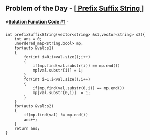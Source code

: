 ## Problem of the Day - [<a href="https://practice.geeksforgeeks.org/problems/5be83263c7f2cb866c60b23b73bb38f88de2461c/1"> Prefix Suffix String </a>]


#### ⭐<ins>Solution Function Code #1</ins> -

    int prefixSuffixString(vector<string> &s1,vector<string> s2){
        int ans = 0;
        unordered_map<string,bool> mp;
        for(auto &val:s1)
        {
            for(int i=0;i<val.size();i++)
            {
                if(mp.find(val.substr(i)) == mp.end())
                mp[val.substr(i)] = 1;
            }
            for(int i=1;i<val.size();i++)
            {
                if(mp.find(val.substr(0,i)) == mp.end())
                mp[val.substr(0,i)]  = 1;
            }
        }
        for(auto &val:s2)
        {
            if(mp.find(val) != mp.end())
            ans++;
        }
        return ans;
    }
